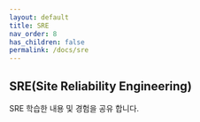 ```yaml
---
layout: default
title: SRE
nav_order: 8
has_children: false
permalink: /docs/sre
---
```


## SRE(Site Reliability Engineering)
SRE 학습한 내용 및 경험을 공유 합니다.
